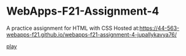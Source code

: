 # WebApps-F21-Assignment-4
A practice assignment for HTML with CSS
 Hosted at:https://44-563-webapps-f21.github.io/webapps-f21-assignment-4-jupallykavya76/
 
<a href="./play.html">play</a>